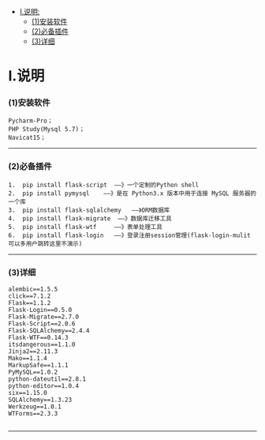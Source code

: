 - [Ⅰ.说明:](#Ⅰ.说明) 
	- [(1)安装软件](#(1)安装软件) 
	- [(2)必备插件](#(2)必备插件) 
	- [(3)详细](#(3)详细) 
	

# <span id="Ⅰ.说明">Ⅰ.说明</span>

### <span id="(1)安装软件">(1)安装软件</span>
	Pycharm-Pro；
	PHP Study(Mysql 5.7)；
	Navicat15；
----
### <span id="(2)必备插件">(2)必备插件</span>
	1.	pip install flask-script  ——》一个定制的Python shell
	2.	pip install pymysql    ——》是在 Python3.x 版本中用于连接 MySQL 服务器的一个库
	3.	pip install flask-sqlalchemy   ——》ORM数据库
	4.	pip install flask-migrate  ——》数据库迁移工具
	5.	pip install flask-wtf     ——》表单处理工具
	6.	pip install flask-login   ——》登录注册session管理(flask-login-mulit 可以多用户跳转这里不演示)


----

### <span id="(3)详细">(3)详细</span>
```
alembic==1.5.5
click==7.1.2
Flask==1.1.2
Flask-Login==0.5.0
Flask-Migrate==2.7.0
Flask-Script==2.0.6
Flask-SQLAlchemy==2.4.4
Flask-WTF==0.14.3
itsdangerous==1.1.0
Jinja2==2.11.3
Mako==1.1.4
MarkupSafe==1.1.1
PyMySQL==1.0.2
python-dateutil==2.8.1
python-editor==1.0.4
six==1.15.0
SQLAlchemy==1.3.23
Werkzeug==1.0.1
WTForms==2.3.3


```

----
